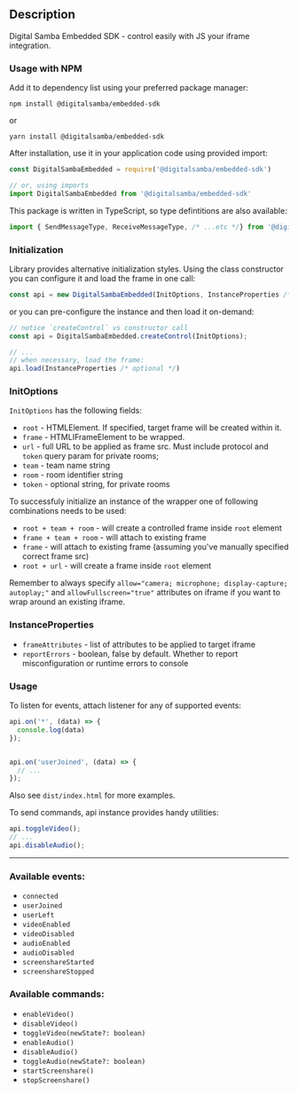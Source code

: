## Description

Digital Samba Embedded SDK - control easily with JS your iframe integration.

### Usage with NPM

Add it to dependency list using your preferred package manager:

```npm install @digitalsamba/embedded-sdk```

or

```yarn install @digitalsamba/embedded-sdk```

After installation, use it in your application code using provided import:

```js
const DigitalSambaEmbedded = require('@digitalsamba/embedded-sdk')

// or, using imports
import DigitalSambaEmbedded from '@digitalsamba/embedded-sdk'
```

This package is written in TypeScript, so type defintitions are also available:

```ts 
import { SendMessageType, ReceiveMessageType, /* ...etc */} from '@digitalsamba/embedded-sdk'
```

### Initialization

Library provides alternative initialization styles. Using the class constructor you can configure it and load the frame
in one call:

```js
const api = new DigitalSambaEmbedded(InitOptions, InstanceProperties /* optional */);
```

or you can pre-configure the instance and then load it on-demand:

```js
// notice `createControl` vs constructor call
const api = DigitalSambaEmbedded.createControl(InitOptions);

// ...
// when necessary, load the frame:
api.load(InstanceProperties /* optional */)
```

### InitOptions

`InitOptions` has the following fields:

* `root` - HTMLElement. If specified, target frame will be created within it.
* `frame` - HTMLIFrameElement to be wrapped.
* `url` - full URL to be applied as frame src. Must include protocol and `token` query param for private rooms;
* `team` - team name string
* `room` - room identifier string
* `token` - optional string, for private rooms

To successfuly initialize an instance of the wrapper one of following combinations needs to be used:

* `root + team + room` - will create a controlled frame inside `root` element
* `frame + team + room` - will attach to existing frame
* `frame` - will attach to existing frame (assuming you've manually specified correct frame src)
* `root + url` - will create a frame inside `root` element

Remember to always specify `allow="camera; microphone; display-capture; autoplay;"` and `allowFullscreen="true"` attributes on iframe if you want to wrap around an existing iframe.

### InstanceProperties

* `frameAttributes` - list of attributes to be applied to target iframe
* `reportErrors` - boolean, false by default. Whether to report misconfiguration or runtime errors to console

### Usage

To listen for events, attach listener for any of supported events:

```js
api.on('*', (data) => {
  console.log(data)
});


api.on('userJoined', (data) => {
  // ...
});
```
Also see `dist/index.html` for more examples.

To send commands, api instance provides handy utilities:

```js
api.toggleVideo();
// ...
api.disableAudio();
```

---

### Available events:

* `connected`
* `userJoined`
* `userLeft`
* `videoEnabled`
* `videoDisabled`
* `audioEnabled`
* `audioDisabled`
* `screenshareStarted`
* `screenshareStopped`

### Available commands:

* `enableVideo()`
* `disableVideo()`
* `toggleVideo(newState?: boolean)`
* `enableAudio()`
* `disableAudio()`
* `toggleAudio(newState?: boolean)`
* `startScreenshare()`
* `stopScreenshare()`
